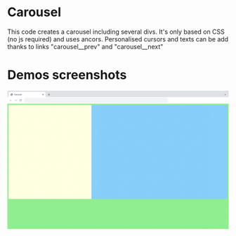 # Carousel

This code creates a carousel including several divs. It's only based on CSS (no js required) and uses ancors. 
Personalised cursors and texts can be add thanks to links "carousel__prev" and "carousel__next"

# Demos screenshots 

![carousel demo](carousel.jpg)  
